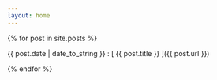 ```yaml
---
layout: home
---
```


{% for post in site.posts %}

{{ post.date | date_to_string }} : [ {{ post.title }} ]({{ post.url }})

{% endfor %}

